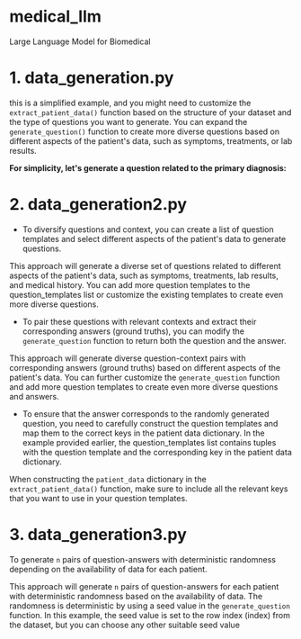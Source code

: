 # medical_llm
Large Language Model for Biomedical


# 1. data_generation.py 

this is a simplified example, and you might need to customize the `extract_patient_data()` function based on the structure of your dataset and the type of questions you want to generate. You can expand the `generate_question()` function to create more diverse questions based on different aspects of the patient's data, such as symptoms, treatments, or lab results.

**For simplicity, let's generate a question related to the primary diagnosis:**


# 2. data_generation2.py

* To diversify questions and context, you can create a list of question templates and select different aspects of the patient's data to generate questions.

This approach will generate a diverse set of questions related to different aspects of the patient's data, such as symptoms, treatments, lab results, and medical history. You can add more question templates to the question_templates list or customize the existing templates to create even more diverse questions.


* To pair these questions with relevant contexts and extract their corresponding answers (ground truths), you can modify the `generate_question` function to return both the question and the answer. 

This approach will generate diverse question-context pairs with corresponding answers (ground truths) based on different aspects of the patient's data. You can further customize the `generate_question` function and add more question templates to create even more diverse questions and answers.

* To ensure that the answer corresponds to the randomly generated question, you need to carefully construct the question templates and map them to the correct keys in the patient data dictionary. In the example provided earlier, the question_templates list contains tuples with the question template and the corresponding key in the patient data dictionary.

When constructing the `patient_data` dictionary in the `extract_patient_data()` function, make sure to include all the relevant keys that you want to use in your question templates.


# 3. data_generation3.py

To generate `n` pairs of question-answers with deterministic randomness depending on the availability of data for each patient.

This approach will generate `n` pairs of question-answers for each patient with deterministic randomness based on the availability of data. The randomness is deterministic by using a seed value in the `generate_question` function. In this example, the seed value is set to the row index (index) from the dataset, but you can choose any other suitable seed value